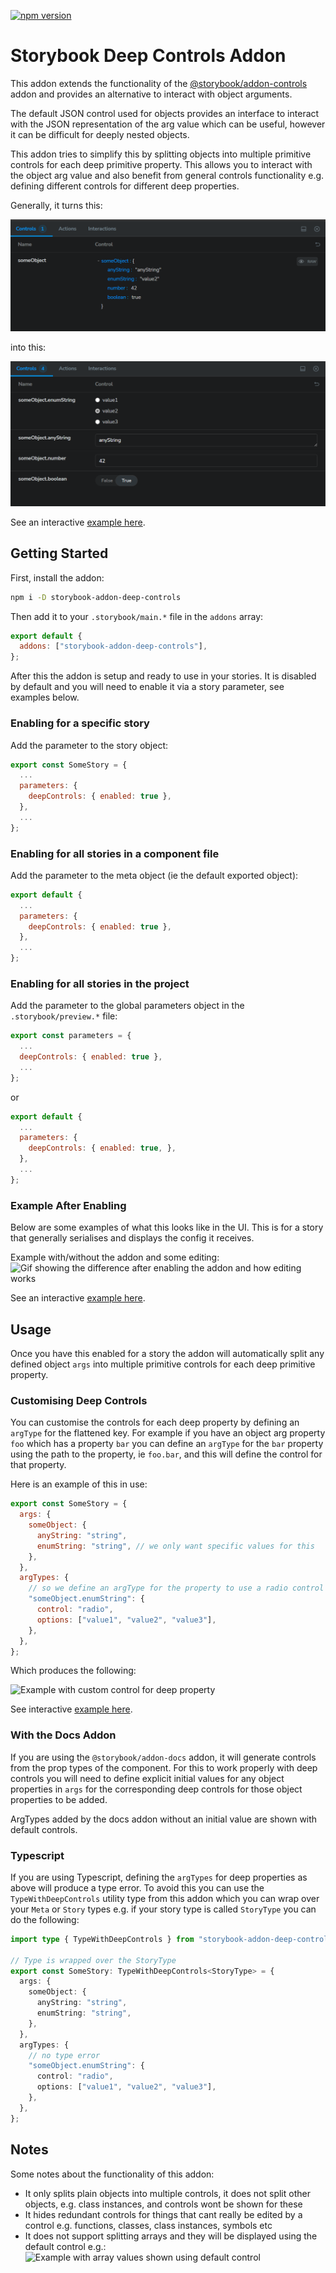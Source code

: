 [![npm version](https://img.shields.io/npm/v/storybook-addon-deep-controls.svg)](https://www.npmjs.com/package/storybook-addon-deep-controls)

# Storybook Deep Controls Addon

This addon extends the functionality of the [@storybook/addon-controls](https://storybook.js.org/docs/react/essentials/controls) addon and provides an alternative to interact with object arguments.

The default JSON control used for objects provides an interface to interact with the JSON representation of the arg value which can be useful, however it can be difficult for deeply nested objects.

This addon tries to simplify this by splitting objects into multiple primitive controls for each deep primitive property. This allows you to interact with the object arg value and also benefit from general controls functionality e.g. defining different controls for different deep properties.

Generally, it turns this:

![Basic example of nested args object without addon](https://raw.githubusercontent.com/eliasm307/storybook-addon-deep-controls/HEAD/public/media/simple-example-without-addon.png)

into this:

![Basic example of nested args object with addon](https://raw.githubusercontent.com/eliasm307/storybook-addon-deep-controls/HEAD/public/media/simple-example-with-addon.png)

See an interactive [example here](https://storybook-addon-deep-controls-example.netlify.app/?path=/story/stories-dev--enabled).

## Getting Started

First, install the addon:

```sh
npm i -D storybook-addon-deep-controls
```

Then add it to your `.storybook/main.*` file in the `addons` array:

```js
export default {
  addons: ["storybook-addon-deep-controls"],
};
```

After this the addon is setup and ready to use in your stories. It is disabled by default and you will need to enable it via a story parameter, see examples below.

### Enabling for a specific story

Add the parameter to the story object:

```js
export const SomeStory = {
  ...
  parameters: {
    deepControls: { enabled: true },
  },
  ...
};
```

### Enabling for all stories in a component file

Add the parameter to the meta object (ie the default exported object):

```js
export default {
  ...
  parameters: {
    deepControls: { enabled: true },
  },
  ...
};
```

### Enabling for all stories in the project

Add the parameter to the global parameters object in the `.storybook/preview.*` file:

```js
export const parameters = {
  ...
  deepControls: { enabled: true },
  ...
};
```

or

```js
export default {
  ...
  parameters: {
    deepControls: { enabled: true, },
  },
  ...
};
```

### Example After Enabling

Below are some examples of what this looks like in the UI. This is for a story that generally serialises and displays the config it receives.

Example with/without the addon and some editing:
![Gif showing the difference after enabling the addon and how editing works](https://raw.githubusercontent.com/eliasm307/storybook-addon-deep-controls/HEAD/public/media/complex-example.gif)

See an interactive [example here](https://storybook-addon-deep-controls-example.netlify.app/?path=/story/stories-dev--enabled).

## Usage

Once you have this enabled for a story the addon will automatically split any defined object `args` into multiple primitive controls for each deep primitive property.

### Customising Deep Controls

You can customise the controls for each deep property by defining an `argType` for the flattened key. For example if you have an object arg property `foo` which has a property `bar` you can define an `argType` for the `bar` property using the path to the property, ie `foo.bar`, and this will define the control for that property.

Here is an example of this in use:

```js
export const SomeStory = {
  args: {
    someObject: {
      anyString: "string",
      enumString: "string", // we only want specific values for this
    },
  },
  argTypes: {
    // so we define an argType for the property to use a radio control with specific values
    "someObject.enumString": {
      control: "radio",
      options: ["value1", "value2", "value3"],
    },
  },
};
```

Which produces the following:

![Example with custom control for deep property](https://raw.githubusercontent.com/eliasm307/storybook-addon-deep-controls/HEAD/public/media/simple-example-with-custom-control.png)

See interactive [example here](https://storybook-addon-deep-controls-example.netlify.app/?path=/story/stories-dev--with-custom-controls).

### With the Docs Addon

If you are using the `@storybook/addon-docs` addon, it will generate controls from the prop types of the component. For this to work properly with deep controls you will need to define explicit initial values for any object properties in `args` for the corresponding deep controls for those object properties to be added.

ArgTypes added by the docs addon without an initial value are shown with default controls.

### Typescript

If you are using Typescript, defining the `argTypes` for deep properties as above will produce a type error. To avoid this you can use the `TypeWithDeepControls` utility type from this addon which you can wrap over your `Meta` or `Story` types e.g. if your story type is called `StoryType` you can do the following:

```ts
import type { TypeWithDeepControls } from "storybook-addon-deep-controls";

// Type is wrapped over the StoryType
export const SomeStory: TypeWithDeepControls<StoryType> = {
  args: {
    someObject: {
      anyString: "string",
      enumString: "string",
    },
  },
  argTypes: {
    // no type error
    "someObject.enumString": {
      control: "radio",
      options: ["value1", "value2", "value3"],
    },
  },
};
```

## Notes

Some notes about the functionality of this addon:

- It only splits plain objects into multiple controls, it does not split other objects, e.g. class instances, and controls wont be shown for these
- It hides redundant controls for things that cant really be edited by a control e.g. functions, classes, class instances, symbols etc
- It does not support splitting arrays and they will be displayed using the default control e.g.:
  ![Example with array values shown using default control](https://raw.githubusercontent.com/eliasm307/storybook-addon-deep-controls/HEAD/public/media/example-with-arrays.png)
